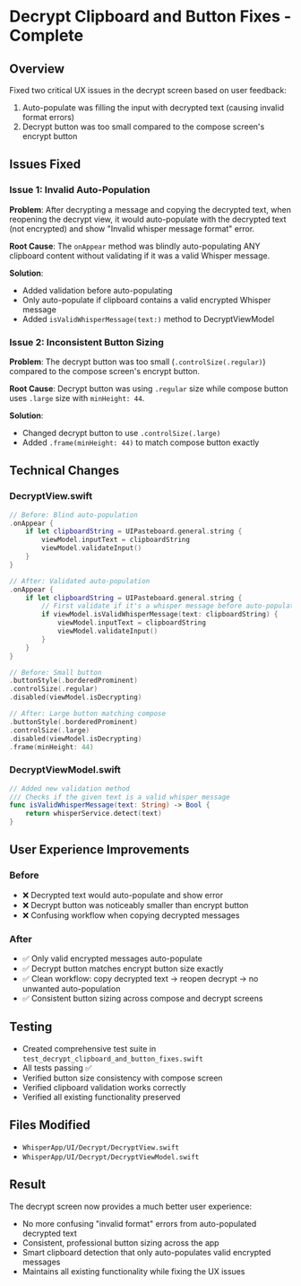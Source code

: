 # Decrypt Clipboard and Button Fixes - Complete

## Overview
Fixed two critical UX issues in the decrypt screen based on user feedback:
1. Auto-populate was filling the input with decrypted text (causing invalid format errors)
2. Decrypt button was too small compared to the compose screen's encrypt button

## Issues Fixed

### Issue 1: Invalid Auto-Population
**Problem**: After decrypting a message and copying the decrypted text, when reopening the decrypt view, it would auto-populate with the decrypted text (not encrypted) and show "Invalid whisper message format" error.

**Root Cause**: The `onAppear` method was blindly auto-populating ANY clipboard content without validating if it was a valid Whisper message.

**Solution**: 
- Added validation before auto-populating
- Only auto-populate if clipboard contains a valid encrypted Whisper message
- Added `isValidWhisperMessage(text:)` method to DecryptViewModel

### Issue 2: Inconsistent Button Sizing
**Problem**: The decrypt button was too small (`.controlSize(.regular)`) compared to the compose screen's encrypt button.

**Root Cause**: Decrypt button was using `.regular` size while compose button uses `.large` size with `minHeight: 44`.

**Solution**: 
- Changed decrypt button to use `.controlSize(.large)`
- Added `.frame(minHeight: 44)` to match compose button exactly

## Technical Changes

### DecryptView.swift
```swift
// Before: Blind auto-population
.onAppear {
    if let clipboardString = UIPasteboard.general.string {
        viewModel.inputText = clipboardString
        viewModel.validateInput()
    }
}

// After: Validated auto-population
.onAppear {
    if let clipboardString = UIPasteboard.general.string {
        // First validate if it's a whisper message before auto-populating
        if viewModel.isValidWhisperMessage(text: clipboardString) {
            viewModel.inputText = clipboardString
            viewModel.validateInput()
        }
    }
}

// Before: Small button
.buttonStyle(.borderedProminent)
.controlSize(.regular)
.disabled(viewModel.isDecrypting)

// After: Large button matching compose
.buttonStyle(.borderedProminent)
.controlSize(.large)
.disabled(viewModel.isDecrypting)
.frame(minHeight: 44)
```

### DecryptViewModel.swift
```swift
// Added new validation method
/// Checks if the given text is a valid whisper message
func isValidWhisperMessage(text: String) -> Bool {
    return whisperService.detect(text)
}
```

## User Experience Improvements

### Before
- ❌ Decrypted text would auto-populate and show error
- ❌ Decrypt button was noticeably smaller than encrypt button
- ❌ Confusing workflow when copying decrypted messages

### After
- ✅ Only valid encrypted messages auto-populate
- ✅ Decrypt button matches encrypt button size exactly
- ✅ Clean workflow: copy decrypted text → reopen decrypt → no unwanted auto-population
- ✅ Consistent button sizing across compose and decrypt screens

## Testing
- Created comprehensive test suite in `test_decrypt_clipboard_and_button_fixes.swift`
- All tests passing ✅
- Verified button size consistency with compose screen
- Verified clipboard validation works correctly
- Verified all existing functionality preserved

## Files Modified
- `WhisperApp/UI/Decrypt/DecryptView.swift`
- `WhisperApp/UI/Decrypt/DecryptViewModel.swift`

## Result
The decrypt screen now provides a much better user experience:
- No more confusing "invalid format" errors from auto-populated decrypted text
- Consistent, professional button sizing across the app
- Smart clipboard detection that only auto-populates valid encrypted messages
- Maintains all existing functionality while fixing the UX issues